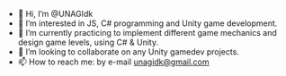 - 👋 Hi, I’m @UNAGIdk
- 👀 I’m interested in JS, C# programming and Unity game development.
- 🌱 I’m currently practicing to implement different game mechanics and design game levels, using C# & Unity.
- 💞️ I’m looking to collaborate on any Unity gamedev projects.
- 📫 How to reach me: by e-mail unagidk@gmail.com

<!---
UNAGIdk/UNAGIdk is a ✨ special ✨ repository because its `README.md` (this file) appears on your GitHub profile.
You can click the Preview link to take a look at your changes.
--->
